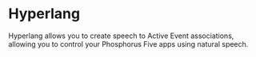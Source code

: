 
# Hyperlang

Hyperlang allows you to create speech to Active Event associations, allowing you to
control your Phosphorus Five apps using natural speech.
